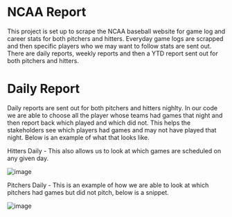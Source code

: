 # NCAA Report

This project is set up to scrape the NCAA baseball website for game log and career stats for both pitchers and hitters. Everyday game logs are scrapped and then specific players who we may want to follow stats are sent out. There are daily reports, weekly reports and then a YTD report sent out for both pitchers and hitters. 


# Daily Report

Daily reports are sent out for both pitchers and hitters nighlty. In our code we are able to choose all the player whose teams had games that night and then report back which played and which did not. This helps the stakeholders see which players had games and may not have played that night. Below is an example of what that looks like. 

Hitters Daily - This also allows us to look at which games are scheduled on any given day. 

![image](https://user-images.githubusercontent.com/71948524/116478591-2572a180-a833-11eb-900c-8d420d9cd5bc.png)

Pitchers Daily - This is an example of how we are able to look at which pitchers had games but did not pitch, below is a snippet. 

![image](https://user-images.githubusercontent.com/71948524/116479419-7636ca00-a834-11eb-8250-3925951ab843.png)








